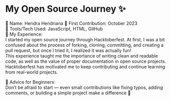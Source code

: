 # My Open Source Journey ✨

👤 Name: Hendra Hendriana
📅 First Contribution: October 2023  
🔧 Tools/Tech Used: JavaScript, HTML, GitHub  
🌟 My Experience:  
I started my open source journey through Hacktoberfest. At first, I was a bit confused about the process of forking, cloning, committing, and creating a pull request, but once I tried it, I realized it was actually fun!  
This experience taught me the importance of writing clean and readable code, as well as the value of proper documentation in open source projects.   
Hacktoberfest has motivated me to keep contributing and continue learning from real-world projects.  

📌 Advice for Beginners:  
Don’t be afraid to start — even small contributions like fixing typos, adding comments, or building a simple project make a difference 🚀
